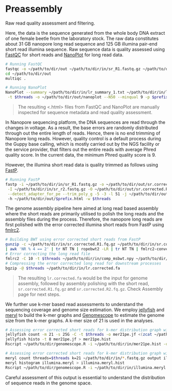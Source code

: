 # Preassembly
Raw read quality assessment and filtering.

Here, the data is the sequence generated from the whole body DNA extract of one female beetle from the laboratory stock. The raw data constitutes about 31 GB nanopore long read sequence and 125 GB illumina pair-end short read illumina sequence. Raw sequence data is quality assessed using [FastQC](https://github.com/s-andrews/FastQC) for short reads and [NanoPlot](https://github.com/wdecoster/NanoPlot) for long read data.

```bash
# Running FastQC
fastqc -o ~/path/to/dir/out ~/path/to/dir/in/sr_R1.fastq.gz ~/path/to/dir/in/sr_R2.fastq.gz
cd ~/path/to/dir/out
multiqc .
```
```bash
# Running NanoPlot
NanoPlot --summary ~/path/to/dir/in/lr_summary_1.txt ~/path/to/dir/in/lr_summary_2.txt \
 -t $threads -o ~/path/to/dir/out/nanoplot --N50 --minqual 9 -p $prefix
```
> The resulting <.html> files from FastQC and NanoPlot are manually inspected for sequence metadata and read quality assessment.

In Nanopore sequencing platform, the DNA sequences are read through the changes in voltage. As a result, the base errors are randomly distributed through out the entire length of reads. Hence, there is no end trimming of Nanopore long reads. However, quality control is a default process during the Guppy base calling, which is mostly carried out by the NGS facility or the service provider, that filters out the entire reads with average Phred quality score. In the current data, the minimum Phred quality score is 9.

However, the illumina short read data is quality trimmed as follows using [FastP](https://github.com/OpenGene/fastp).
```bash
# Running FastP
fastp -i ~/path/to/dir/in/sr_R1.fastq.gz -o ~/path/to/dir/out/sr.corrected.R1.fq.gz \
 -I ~/path/to/dir/in/sr_r2.fastq.gz -O ~/path/to/dir/out/sr.corrected.R2.fq.gz \
 --detect_adapter_for_pe --trim_poly_g -5 -3 -l 51 -j ~/path/to/dir/out/$prefix.json \ 
 -h ~/path/to/dir/out/$prefix.html -w $threads
```

The genome assembly pipeline here aimed at long read based assembly where the short reads are primarily utilised to polish the long reads and the assembly files during the process. Therefore, the nanopore long reads are first polished with the error corrected illumina short reads from FastP using [fmlrc2](https://github.com/HudsonAlpha/fmlrc2).
```bash
# Building BWT using error corrected short reads from FastP
gunzip -c ~/path/to/dir/in/sr.corrected.R1.fq.gz ~/path/to/dir/in/sr.corrected.R2.fq.gz \
| awk 'NR % 4 == 2' | tr NT TN | ropebwt2 -LR | tr NT TN | fmlrc2-convert ~/path/to/dir/out/comp_msbwt.npy
# Error correcting the long read file
fmlrc2 -C 10 -t $threads ~/path/to/dir/in/comp_msbwt.npy ~/path/to/dir/in/lr.fastq.gz ~/path/to/dir/out/lr.corrected.fa
# Compressing the error corrected long read for downstream processes
bgzip -@ $threads ~/path/to/dir/in/lr.corrected.fa
```
> The resulting ```lr.corrected.fa``` would be the input for genome assembly, followed by assembly polishing with the short read, ```sr.corrected.R1.fq.gz``` and ```sr.corrected.R2.fq.gz```. Check Assembly page for next steps.

We further use k-mer based read assessments to understand the sequencing coverage and genome size estimation. We employ [jellyfish](https://github.com/gmarcais/Jellyfish) and [meryl](https://github.com/marbl/merqury) to build the k-mer graphs and [Genomescope](https://github.com/schatzlab/genomescope) to estimate the genome size from the k-mer graphs. A k-mer size of 21 is used in the analyses.
```bash
# Assessing error corrected short reads for k-mer distribution graph with Jellyfish
jellyfish count -m 21 -s 25G -C -t $threads -o mer21pe.jf <(zcat ~/path/to/dir/in/sr.corrected*.fq.gz)
jellyfish histo -t 8 mer21pe.jf > mer21pe.hist
Rscript ~/path/to/dir/genomescope.R -i ~/path/to/dir/in/mer21pe.hist -o ~/path/to/dir/out -n $prefix -p 2 -k 21

# Assessing error corrected short reads for k-mer distribution graph with Meryl from Merqury
meryl count threads=$threads k=21 ~/path/to/dir/in/*.fastq.gz output illumina.meryl
meryl histogram illumina.meryl > illumina.meryl.hist    
Rscript ~/path/to/dir/genomescope.R -i ~/path/to/dir/in/illumina.meryl.hist -o ~/path/to/dir/out -n $prefix -p 2 -k 21
```
Careful assessment of this output is essential to understand the distribution of sequence reads in the genome space.
